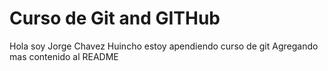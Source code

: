# Curso de Git and GITHub

Hola soy Jorge Chavez Huincho estoy apendiendo curso de git 
Agregando mas contenido al README